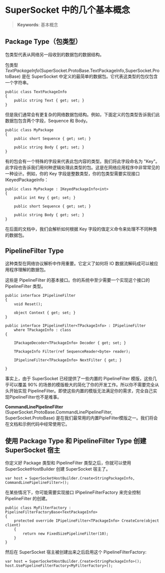 # SuperSocket 中的几个基本概念
> __Keywords__: 基本概念

## Package Type（包类型）

包类型代表从网络另一段收到的数据包的数据结构。

包类型 *TextPackageInfo*(SuperSocket.ProtoBase.TextPackageInfo,SuperSocket.ProtoBase) 是在 SuperSocket 中定义的最简单的数据包。它代表这类型的包仅包含一个字符串。


    public class TextPackageInfo
    {
        public string Text { get; set; }
    }


但是我们通常会有更复杂的网络数据包结构。例如，下面定义的包类型告诉我们此数据包包含两个字段，Sequence 和 Body。


    public class MyPackage
    {
        public short Sequence { get; set; }

        public string Body { get; set; }
    }

有的包会有一个特殊的字段来代表此包内容的类型。我们将此字段命名为 "Key"。此字段也告诉我们用何种逻辑处理此类型的包。这是在网络应用程序中非常常见的一种设计。例如，你的 Key 字段是整数类型，你的包类型需要实现接口 IKeyedPackageInfo<int>：

    public class MyPackage : IKeyedPackageInfo<int>
    {
        public int Key { get; set; }

        public short Sequence { get; set; }

        public string Body { get; set; }
    }

在后面的文档中，我们会解析如何根据 Key 字段的值定义命令来处理不不同种类的数据包。

## PipelineFilter Type

这种类型在网络协议解析中作用重要。它定义了如何将 IO 数据流解码成可以被应用程序理解的数据包。

这些是 PipelineFilter 的基本接口。你的系统中至少需要一个实现这个接口的 PipelineFilter 类型。


    public interface IPipelineFilter
    {
        void Reset();

        object Context { get; set; }        
    }

    public interface IPipelineFilter<TPackageInfo> : IPipelineFilter
        where TPackageInfo : class
    {
        
        IPackageDecoder<TPackageInfo> Decoder { get; set; }

        TPackageInfo Filter(ref SequenceReader<byte> reader);

        IPipelineFilter<TPackageInfo> NextFilter { get; }
        
    }

事实上，由于 SuperSocket 已经提供了一些内置的 PipelineFilter 模版，这些几乎可以覆盖 90% 的场景的模版极大的简化了你的开发工作。所以你不需要完全从头开始实现 PipelineFilter。即使这些内置的模版无法满足你的需求，完全自己实现PipelineFilter也不是难事。

**CommandLinePipelineFilter** (SuperSocket.ProtoBase.CommandLinePipelineFilter, SuperSocket.ProtoBase) 是在我们最常用的内置PipleFilter模版之一。我们将会在文档和示例代码中经常使用它。


## 使用 Package Type 和 PipelineFilter Type 创建 SuperSocket 宿主

你定义好 Package 类型和 PipelineFilter 类型之后，你就可以使用 SuperSocketHostBuilder 创建 SuperSocket 宿主了。


    var host = SuperSocketHostBuilder.Create<StringPackageInfo, CommandLinePipelineFilter>();


在某些情况下，你可能需要实现接口 IPipelineFilterFactory<TPackageInfo> 来完全控制 PipelineFilter 的创建。


    public class MyFilterFactory : PipelineFilterFactoryBase<TextPackageInfo>
    {
        protected override IPipelineFilter<TPackageInfo> CreateCore(object client)
        {
            return new FixedSizePipelineFilter(10);
        }
    }

然后在 SuperSocket 宿主被创建出来之后启用这个 PipelineFilterFactory:

    var host = SuperSocketHostBuilder.Create<StringPackageInfo>();
    host.UsePipelineFilterFactory<MyFilterFactory>();
